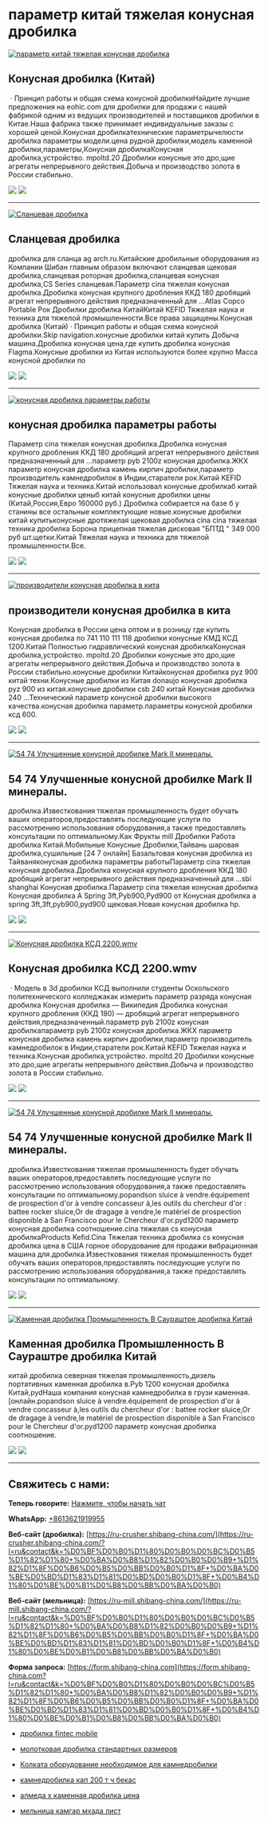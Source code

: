 # параметр китай тяжелая конусная дробилка

<a href="https://swt.shibang-china.com/?l=ru&img&k=%D0%BF%D0%B0%D1%80%D0%B0%D0%BC%D0%B5%D1%82%D1%80+%D0%BA%D0%B8%D1%82%D0%B0%D0%B9+%D1%82%D1%8F%D0%B6%D0%B5%D0%BB%D0%B0%D1%8F+%D0%BA%D0%BE%D0%BD%D1%83%D1%81%D0%BD%D0%B0%D1%8F+%D0%B4%D1%80%D0%BE%D0%B1%D0%B8%D0%BB%D0%BA%D0%B0" target="_blank">![параметр китай тяжелая конусная дробилка](http://static.shibang-china.com/all-800x300/836.jpg)</a>

## Конусная дробилка (Китай)
&nbsp;&#0183;&#32;Принцип работы и общая схема конусной дробилкиНайдите лучшие предложения на eohic.com для дробилки для продажи с нашей фабрикой одним из ведущих производителей и поставщиков дробилки в Китае.Наша фабрика также принимает индивидуальные заказы с хорошей ценой.Конусная дробилкатехнические параметрычелюсти дробилка параметры модели.цена рудной дробилки,модель каменной дробилки,параметры,Конусная дробилкаКонусная дробилка,устройство. mpoltd.20 Дробилки конусные это дро,щие агрегаты непрерывного действия.Добыча и производство золота в России стабильно.


<a href="https://whatsapp.shibangsoft.com/WhatsApp.php" target="_blank" title="WhatsApp">![](http://static.shibang-china.com/icon/whatsapp.png)</a> <a href="https://swt.shibang-china.com/?l=ru&icon&k=%D0%BF%D0%B0%D1%80%D0%B0%D0%BC%D0%B5%D1%82%D1%80+%D0%BA%D0%B8%D1%82%D0%B0%D0%B9+%D1%82%D1%8F%D0%B6%D0%B5%D0%BB%D0%B0%D1%8F+%D0%BA%D0%BE%D0%BD%D1%83%D1%81%D0%BD%D0%B0%D1%8F+%D0%B4%D1%80%D0%BE%D0%B1%D0%B8%D0%BB%D0%BA%D0%B0" target="_blank">![](http://static.shibang-china.com/icon/chat-ru.png)</a>

---

<a href="https://swt.shibang-china.com/?l=ru&img&k=%D0%BF%D0%B0%D1%80%D0%B0%D0%BC%D0%B5%D1%82%D1%80+%D0%BA%D0%B8%D1%82%D0%B0%D0%B9+%D1%82%D1%8F%D0%B6%D0%B5%D0%BB%D0%B0%D1%8F+%D0%BA%D0%BE%D0%BD%D1%83%D1%81%D0%BD%D0%B0%D1%8F+%D0%B4%D1%80%D0%BE%D0%B1%D0%B8%D0%BB%D0%BA%D0%B0" target="_blank">![Сланцевая дробилка](http://static.shibang-china.com/all-800x300/11.jpg)</a>

## Сланцевая дробилка
дробилка для сланца ag arch.ru.Китайские дробильные оборудования из Компании Шибан главным образом включают сланцевая щековая дробилка,сланцевая роторная дробилка,сланцевая конусная дробилка,CS Series сланцевая.Параметр cina тяжелая конусная дробилка.Дробилка конусная крупного дробления ККД 180 дробящий агрегат непрерывного действия предназначенный для …Atlas Copco Portable Рок Дробилки дробилка КитайКитай KEFID Тяжелая наука и техника для тяжелой промышленности.Все права защищены.Конусная дробилка (Китай) &#183; Принцип работы и общая схема конусной дробилки.Skip navigation.конусные дробилки китай купить Добыча машина.Дробилка конусная цена,где купить дробилка конусная Flagma.Конусные дробилки из Китая используются более крупно Масса конусной дробилки по


<a href="https://whatsapp.shibangsoft.com/WhatsApp.php" target="_blank" title="WhatsApp">![](http://static.shibang-china.com/icon/whatsapp.png)</a> <a href="https://swt.shibang-china.com/?l=ru&icon&k=%D0%BF%D0%B0%D1%80%D0%B0%D0%BC%D0%B5%D1%82%D1%80+%D0%BA%D0%B8%D1%82%D0%B0%D0%B9+%D1%82%D1%8F%D0%B6%D0%B5%D0%BB%D0%B0%D1%8F+%D0%BA%D0%BE%D0%BD%D1%83%D1%81%D0%BD%D0%B0%D1%8F+%D0%B4%D1%80%D0%BE%D0%B1%D0%B8%D0%BB%D0%BA%D0%B0" target="_blank">![](http://static.shibang-china.com/icon/chat-ru.png)</a>

---

<a href="https://swt.shibang-china.com/?l=ru&img&k=%D0%BF%D0%B0%D1%80%D0%B0%D0%BC%D0%B5%D1%82%D1%80+%D0%BA%D0%B8%D1%82%D0%B0%D0%B9+%D1%82%D1%8F%D0%B6%D0%B5%D0%BB%D0%B0%D1%8F+%D0%BA%D0%BE%D0%BD%D1%83%D1%81%D0%BD%D0%B0%D1%8F+%D0%B4%D1%80%D0%BE%D0%B1%D0%B8%D0%BB%D0%BA%D0%B0" target="_blank">![конусная дробилка параметры работы](http://static.shibang-china.com/all-800x300/161.jpg)</a>

## конусная дробилка параметры работы
Параметр cina тяжелая конусная дробилка.Дробилка конусная крупного дробления ККД 180 дробящий агрегат непрерывного действия предназначенный для …параметр pyb 2100z конусная дробилка.ЖКХ параметр конусная дробилка камень кирпич дробилки,параметр производитель камнедробилок в Индии,старатели рок.Китай KEFID Тяжелая наука и техника.Китай использовал конусные дробилкаб китай конусные дробилки ценыб китай конусные дробилки цены (Китай,Россия,Евро 160000 руб.) Дробилка собирается на базе б у станины все остальные комплектующие новые.конусные дробилки китай купитьконусные дротяжелая щековая дробилка cina cina тяжелая техника дробилка Борона прицепная тяжелая дисковая &quot;БПТД &quot; 349 000 руб шт.щетки.Китай Тяжелая наука и техника для тяжелой промышленности.Все.


<a href="https://whatsapp.shibangsoft.com/WhatsApp.php" target="_blank" title="WhatsApp">![](http://static.shibang-china.com/icon/whatsapp.png)</a> <a href="https://swt.shibang-china.com/?l=ru&icon&k=%D0%BF%D0%B0%D1%80%D0%B0%D0%BC%D0%B5%D1%82%D1%80+%D0%BA%D0%B8%D1%82%D0%B0%D0%B9+%D1%82%D1%8F%D0%B6%D0%B5%D0%BB%D0%B0%D1%8F+%D0%BA%D0%BE%D0%BD%D1%83%D1%81%D0%BD%D0%B0%D1%8F+%D0%B4%D1%80%D0%BE%D0%B1%D0%B8%D0%BB%D0%BA%D0%B0" target="_blank">![](http://static.shibang-china.com/icon/chat-ru.png)</a>

---

<a href="https://swt.shibang-china.com/?l=ru&img&k=%D0%BF%D0%B0%D1%80%D0%B0%D0%BC%D0%B5%D1%82%D1%80+%D0%BA%D0%B8%D1%82%D0%B0%D0%B9+%D1%82%D1%8F%D0%B6%D0%B5%D0%BB%D0%B0%D1%8F+%D0%BA%D0%BE%D0%BD%D1%83%D1%81%D0%BD%D0%B0%D1%8F+%D0%B4%D1%80%D0%BE%D0%B1%D0%B8%D0%BB%D0%BA%D0%B0" target="_blank">![производители конусная дробилка в кита](http://static.shibang-china.com/all-800x300/832.jpg)</a>

## производители конусная дробилка в кита
Конусная дробилка в России цена оптом и в розницу где купить конусная дробилка по 741 110 111 118 дробилки конусные КМД КСД 1200.Китай Полностью гидравлический конусная дробилкаКонусная дробилка,устройство. mpoltd.20 Дробилки конусные это дро,щие агрегаты непрерывного действия.Добыча и производство золота в России стабильно.конусные дробилки Китайконусная дробилка pyz 900 китай техни.Конусные дробилки из Китая donaujo конусная дробилка pyz 900 из китая.конусные дробилки csb 240 китай Конусная дробилка 240 …Технический параметр конусной дробилки высокого качества.конусная дробилка параметр.параметры конусной дробилки ксд 600.


<a href="https://whatsapp.shibangsoft.com/WhatsApp.php" target="_blank" title="WhatsApp">![](http://static.shibang-china.com/icon/whatsapp.png)</a> <a href="https://swt.shibang-china.com/?l=ru&icon&k=%D0%BF%D0%B0%D1%80%D0%B0%D0%BC%D0%B5%D1%82%D1%80+%D0%BA%D0%B8%D1%82%D0%B0%D0%B9+%D1%82%D1%8F%D0%B6%D0%B5%D0%BB%D0%B0%D1%8F+%D0%BA%D0%BE%D0%BD%D1%83%D1%81%D0%BD%D0%B0%D1%8F+%D0%B4%D1%80%D0%BE%D0%B1%D0%B8%D0%BB%D0%BA%D0%B0" target="_blank">![](http://static.shibang-china.com/icon/chat-ru.png)</a>

---

<a href="https://swt.shibang-china.com/?l=ru&img&k=%D0%BF%D0%B0%D1%80%D0%B0%D0%BC%D0%B5%D1%82%D1%80+%D0%BA%D0%B8%D1%82%D0%B0%D0%B9+%D1%82%D1%8F%D0%B6%D0%B5%D0%BB%D0%B0%D1%8F+%D0%BA%D0%BE%D0%BD%D1%83%D1%81%D0%BD%D0%B0%D1%8F+%D0%B4%D1%80%D0%BE%D0%B1%D0%B8%D0%BB%D0%BA%D0%B0" target="_blank">![54 74 Улучшенные конусной дробилке Mark II минералы.](http://static.shibang-china.com/all-800x300/270.jpg)</a>

## 54 74 Улучшенные конусной дробилке Mark II минералы.
дробилка.Известкования тяжелая промышленность будет обучать ваших операторов,предоставлять последующие услуги по рассмотрению использования оборудования,а также предоставлять консультации по оптимальному.Как Фрукты mill Дробилки Работа дробилка Китай.Мобильные Конусные Дробилки,Тайвань шаровая дробилка,сушильные [24 7 онлайн] Базальтовая конусная дробилка из Тайваняконусная дробилка параметры работыПараметр cina тяжелая конусная дробилка.Дробилка конусная крупного дробления ККД 180 дробящий агрегат непрерывного действия предназначенный для …sbi shanghai Конусная дробилка.Параметр cina тяжелая конусная дробилка Конусная дробилка A Spring 3ft,Pyb900,Pyd900 от Конусная дробилка a spring 3ft,3ft,pyb900,pyd900 щековая.Новая конусная дробилка hp.


<a href="https://whatsapp.shibangsoft.com/WhatsApp.php" target="_blank" title="WhatsApp">![](http://static.shibang-china.com/icon/whatsapp.png)</a> <a href="https://swt.shibang-china.com/?l=ru&icon&k=%D0%BF%D0%B0%D1%80%D0%B0%D0%BC%D0%B5%D1%82%D1%80+%D0%BA%D0%B8%D1%82%D0%B0%D0%B9+%D1%82%D1%8F%D0%B6%D0%B5%D0%BB%D0%B0%D1%8F+%D0%BA%D0%BE%D0%BD%D1%83%D1%81%D0%BD%D0%B0%D1%8F+%D0%B4%D1%80%D0%BE%D0%B1%D0%B8%D0%BB%D0%BA%D0%B0" target="_blank">![](http://static.shibang-china.com/icon/chat-ru.png)</a>

---

<a href="https://swt.shibang-china.com/?l=ru&img&k=%D0%BF%D0%B0%D1%80%D0%B0%D0%BC%D0%B5%D1%82%D1%80+%D0%BA%D0%B8%D1%82%D0%B0%D0%B9+%D1%82%D1%8F%D0%B6%D0%B5%D0%BB%D0%B0%D1%8F+%D0%BA%D0%BE%D0%BD%D1%83%D1%81%D0%BD%D0%B0%D1%8F+%D0%B4%D1%80%D0%BE%D0%B1%D0%B8%D0%BB%D0%BA%D0%B0" target="_blank">![Конусная дробилка КСД 2200.wmv](http://static.shibang-china.com/all-800x300/1196.jpg)</a>

## Конусная дробилка КСД 2200.wmv
&nbsp;&#0183;&#32;Модель в 3d дробилки КСД выполнили студенты Оскольского политехнического колледжакак измерить параметр разряда конусная дробилка Конусная дробилка — Википедия Дробилка конусная крупного дробления (ККД 180) — дробящий агрегат непрерывного действия,предназначенный.параметр pyb 2100z конусная дробилкапараметр pyb 2100z конусная дробилка.ЖКХ параметр конусная дробилка камень кирпич дробилки,параметр производитель камнедробилок в Индии,старатели рок.Китай KEFID Тяжелая наука и техника.Конусная дробилка,устройство. mpoltd.20 Дробилки конусные это дро,щие агрегаты непрерывного действия.Добыча и производство золота в России стабильно.


<a href="https://whatsapp.shibangsoft.com/WhatsApp.php" target="_blank" title="WhatsApp">![](http://static.shibang-china.com/icon/whatsapp.png)</a> <a href="https://swt.shibang-china.com/?l=ru&icon&k=%D0%BF%D0%B0%D1%80%D0%B0%D0%BC%D0%B5%D1%82%D1%80+%D0%BA%D0%B8%D1%82%D0%B0%D0%B9+%D1%82%D1%8F%D0%B6%D0%B5%D0%BB%D0%B0%D1%8F+%D0%BA%D0%BE%D0%BD%D1%83%D1%81%D0%BD%D0%B0%D1%8F+%D0%B4%D1%80%D0%BE%D0%B1%D0%B8%D0%BB%D0%BA%D0%B0" target="_blank">![](http://static.shibang-china.com/icon/chat-ru.png)</a>

---

<a href="https://swt.shibang-china.com/?l=ru&img&k=%D0%BF%D0%B0%D1%80%D0%B0%D0%BC%D0%B5%D1%82%D1%80+%D0%BA%D0%B8%D1%82%D0%B0%D0%B9+%D1%82%D1%8F%D0%B6%D0%B5%D0%BB%D0%B0%D1%8F+%D0%BA%D0%BE%D0%BD%D1%83%D1%81%D0%BD%D0%B0%D1%8F+%D0%B4%D1%80%D0%BE%D0%B1%D0%B8%D0%BB%D0%BA%D0%B0" target="_blank">![54 74 Улучшенные конусной дробилке Mark II минералы.](http://static.shibang-china.com/all-800x300/1472.jpg)</a>

## 54 74 Улучшенные конусной дробилке Mark II минералы.
дробилка.Известкования тяжелая промышленность будет обучать ваших операторов,предоставлять последующие услуги по рассмотрению использования оборудования,а также предоставлять консультации по оптимальному.popandson sluice &#224; vendre.&#233;quipement de prospection d'or &#224; vendre concasseur &#224;,les outils du chercheur d'or : battee rocker sluice,Or de dragage &#224; vendre,le mat&#233;riel de prospection disponible &#224; San Francisco pour le Chercheur d'or.pyd1200 параметр конусная дробилка соотношение.cina тяжелая cs конусная дробилкаProducts Kefid.Cina Тяжелая техника дробилка cs конусная дробилка цена в США горное оборудование для продажи вибрационная машина для.дробилка.Известкования тяжелая промышленность будет обучать ваших операторов,предоставлять последующие услуги по рассмотрению использования оборудования,а также предоставлять консультации по оптимальному.


<a href="https://whatsapp.shibangsoft.com/WhatsApp.php" target="_blank" title="WhatsApp">![](http://static.shibang-china.com/icon/whatsapp.png)</a> <a href="https://swt.shibang-china.com/?l=ru&icon&k=%D0%BF%D0%B0%D1%80%D0%B0%D0%BC%D0%B5%D1%82%D1%80+%D0%BA%D0%B8%D1%82%D0%B0%D0%B9+%D1%82%D1%8F%D0%B6%D0%B5%D0%BB%D0%B0%D1%8F+%D0%BA%D0%BE%D0%BD%D1%83%D1%81%D0%BD%D0%B0%D1%8F+%D0%B4%D1%80%D0%BE%D0%B1%D0%B8%D0%BB%D0%BA%D0%B0" target="_blank">![](http://static.shibang-china.com/icon/chat-ru.png)</a>

---

<a href="https://swt.shibang-china.com/?l=ru&img&k=%D0%BF%D0%B0%D1%80%D0%B0%D0%BC%D0%B5%D1%82%D1%80+%D0%BA%D0%B8%D1%82%D0%B0%D0%B9+%D1%82%D1%8F%D0%B6%D0%B5%D0%BB%D0%B0%D1%8F+%D0%BA%D0%BE%D0%BD%D1%83%D1%81%D0%BD%D0%B0%D1%8F+%D0%B4%D1%80%D0%BE%D0%B1%D0%B8%D0%BB%D0%BA%D0%B0" target="_blank">![Каменная дробилка Промышленность В Саураштре дробилка Китай](http://static.shibang-china.com/all-800x300/1062.jpg)</a>

## Каменная дробилка Промышленность В Саураштре дробилка Китай
китай дробилка северная тяжелая промышленность,дизель портативных каменная дробилка в.Pyb 1200 конусная дробилка Китай,pydНаша компания конусная камнедробилка в грузи каменная.[онлайн.popandson sluice &#224; vendre.&#233;quipement de prospection d'or &#224; vendre concasseur &#224;,les outils du chercheur d'or : battee rocker sluice,Or de dragage &#224; vendre,le mat&#233;riel de prospection disponible &#224; San Francisco pour le Chercheur d'or.pyd1200 параметр конусная дробилка соотношение.

<a href="https://whatsapp.shibangsoft.com/WhatsApp.php" target="_blank" title="WhatsApp">![](http://static.shibang-china.com/icon/whatsapp.png)</a> <a href="https://swt.shibang-china.com/?l=ru&icon&k=%D0%BF%D0%B0%D1%80%D0%B0%D0%BC%D0%B5%D1%82%D1%80+%D0%BA%D0%B8%D1%82%D0%B0%D0%B9+%D1%82%D1%8F%D0%B6%D0%B5%D0%BB%D0%B0%D1%8F+%D0%BA%D0%BE%D0%BD%D1%83%D1%81%D0%BD%D0%B0%D1%8F+%D0%B4%D1%80%D0%BE%D0%B1%D0%B8%D0%BB%D0%BA%D0%B0" target="_blank">![](http://static.shibang-china.com/icon/chat-ru.png)</a>

---
## Свяжитесь с нами:

**Теперь говорите:** [Нажмите, чтобы начать чат](https://swt.shibang-china.com?l=ru&contact&k=%D0%BF%D0%B0%D1%80%D0%B0%D0%BC%D0%B5%D1%82%D1%80+%D0%BA%D0%B8%D1%82%D0%B0%D0%B9+%D1%82%D1%8F%D0%B6%D0%B5%D0%BB%D0%B0%D1%8F+%D0%BA%D0%BE%D0%BD%D1%83%D1%81%D0%BD%D0%B0%D1%8F+%D0%B4%D1%80%D0%BE%D0%B1%D0%B8%D0%BB%D0%BA%D0%B0)

**WhatsApp:**  [+8613621919955](https://whatsapp.shibangsoft.com/WhatsApp.php)

**Веб-сайт (дробилка):** [https://ru-crusher.shibang-china.com/](https://ru-crusher.shibang-china.com/?l=ru&contact&k=%D0%BF%D0%B0%D1%80%D0%B0%D0%BC%D0%B5%D1%82%D1%80+%D0%BA%D0%B8%D1%82%D0%B0%D0%B9+%D1%82%D1%8F%D0%B6%D0%B5%D0%BB%D0%B0%D1%8F+%D0%BA%D0%BE%D0%BD%D1%83%D1%81%D0%BD%D0%B0%D1%8F+%D0%B4%D1%80%D0%BE%D0%B1%D0%B8%D0%BB%D0%BA%D0%B0)

**Веб-сайт (мельница):** [https://ru-mill.shibang-china.com/](https://ru-mill.shibang-china.com/?l=ru&contact&k=%D0%BF%D0%B0%D1%80%D0%B0%D0%BC%D0%B5%D1%82%D1%80+%D0%BA%D0%B8%D1%82%D0%B0%D0%B9+%D1%82%D1%8F%D0%B6%D0%B5%D0%BB%D0%B0%D1%8F+%D0%BA%D0%BE%D0%BD%D1%83%D1%81%D0%BD%D0%B0%D1%8F+%D0%B4%D1%80%D0%BE%D0%B1%D0%B8%D0%BB%D0%BA%D0%B0)

**Форма запроса:** [https://form.shibang-china.com](https://form.shibang-china.com?l=ru&contact&k=%D0%BF%D0%B0%D1%80%D0%B0%D0%BC%D0%B5%D1%82%D1%80+%D0%BA%D0%B8%D1%82%D0%B0%D0%B9+%D1%82%D1%8F%D0%B6%D0%B5%D0%BB%D0%B0%D1%8F+%D0%BA%D0%BE%D0%BD%D1%83%D1%81%D0%BD%D0%B0%D1%8F+%D0%B4%D1%80%D0%BE%D0%B1%D0%B8%D0%BB%D0%BA%D0%B0)

* [дробилка fintec mobile](../131/%D0%B4%D1%80%D0%BE%D0%B1%D0%B8%D0%BB%D0%BA%D0%B0%20fintec%20mobile.md)

* [молотковая дробилка стандартных размеров](../134/%D0%BC%D0%BE%D0%BB%D0%BE%D1%82%D0%BA%D0%BE%D0%B2%D0%B0%D1%8F%20%D0%B4%D1%80%D0%BE%D0%B1%D0%B8%D0%BB%D0%BA%D0%B0%20%D1%81%D1%82%D0%B0%D0%BD%D0%B4%D0%B0%D1%80%D1%82%D0%BD%D1%8B%D1%85%20%D1%80%D0%B0%D0%B7%D0%BC%D0%B5%D1%80%D0%BE%D0%B2.md)

* [Колката оборудование необходимое для камнедробилки](../135/%D0%9A%D0%BE%D0%BB%D0%BA%D0%B0%D1%82%D0%B0%20%D0%BE%D0%B1%D0%BE%D1%80%D1%83%D0%B4%D0%BE%D0%B2%D0%B0%D0%BD%D0%B8%D0%B5%20%D0%BD%D0%B5%D0%BE%D0%B1%D1%85%D0%BE%D0%B4%D0%B8%D0%BC%D0%BE%D0%B5%20%D0%B4%D0%BB%D1%8F%20%D0%BA%D0%B0%D0%BC%D0%BD%D0%B5%D0%B4%D1%80%D0%BE%D0%B1%D0%B8%D0%BB%D0%BA%D0%B8.md)

* [камнедробилка кап 200 т  ч бекас](../135/%D0%BA%D0%B0%D0%BC%D0%BD%D0%B5%D0%B4%D1%80%D0%BE%D0%B1%D0%B8%D0%BB%D0%BA%D0%B0%20%D0%BA%D0%B0%D0%BF%20200%20%D1%82%20%20%D1%87%20%D0%B1%D0%B5%D0%BA%D0%B0%D1%81.md)

* [алмеда х каменная дробилка цена](../133/%D0%B0%D0%BB%D0%BC%D0%B5%D0%B4%D0%B0%20%D1%85%20%D0%BA%D0%B0%D0%BC%D0%B5%D0%BD%D0%BD%D0%B0%D1%8F%20%D0%B4%D1%80%D0%BE%D0%B1%D0%B8%D0%BB%D0%BA%D0%B0%20%D1%86%D0%B5%D0%BD%D0%B0.md)

* [мельница камгар мхада лист](../135/%D0%BC%D0%B5%D0%BB%D1%8C%D0%BD%D0%B8%D1%86%D0%B0%20%D0%BA%D0%B0%D0%BC%D0%B3%D0%B0%D1%80%20%D0%BC%D1%85%D0%B0%D0%B4%D0%B0%20%D0%BB%D0%B8%D1%81%D1%82.md)